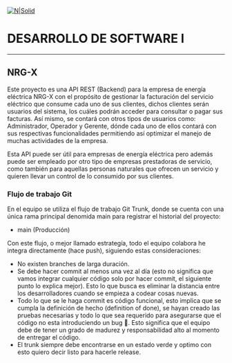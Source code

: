 [![N|Solid](https://soshace.com/wp-content/uploads/2021/01/879-png-3.png)](https://www.django-rest-framework.org/)

# DESARROLLO DE SOFTWARE I
-----------------------------------------------------------------------------------------------------

## NRG-X


Este proyecto es una API REST (Backend) para la empresa de energía eléctrica NRG-X con el propósito de gestionar la facturación del servicio eléctrico que consume cada uno de sus clientes, dichos clientes serán usuarios del sistema, los cuáles podrán acceder  para consultar o pagar sus facturas. Así mismo, se contará con otros tipos de usuarios como: Administrador, Operador y Gerente, dónde cada uno de ellos contará con sus respectivas funcionalidades permitiendo así optimizar el manejo de muchas actividades de la empresa.

Esta API puede ser útil para empresas de energía eléctrica pero además puede ser empleado por otro tipo de empresas prestadoras de servicio, como también para aquellas personas naturales que ofrecen un servicio y quieren llevar un control de lo consumido por sus clientes.

### Flujo de trabajo Git

En el equipo se utiliza el flujo de trabajo Git Trunk, donde se cuenta con una única rama principal denomida main para registrar el historial del proyecto:

- main (Producción)

Con este flujo, o mejor llamado estrategía, todo el equipo colabora he integra directamente (hace push), siguiendo estas consideraciones:

- No existen branches de larga duración. 
- Se debe hacer commit al menos una vez al día (esto no significa que vamos integrar cualquier código solo por hacer commit, el siguiente punto lo explica mejor). Esto lo que busca es eliminar la distancia entre los desarrolladores cuando se empieza a codear cosas nuevas.
- Todo lo que se le haga commit es código funcional, esto implica que se cumpla la definición de hecho (definition of done), se hayan creado las pruebas necesarias y todo lo que sea requerido para asegurarse que el código no esta introduciendo un bug 🐛. Esto significa que el equipo debe de tener un grado de madurez y responsabilidad alto al momento de entregar el código.
- El trunk siempre debe encontrarse en un estado verde y optimo con esto quiero decir listo para hacerle release.

